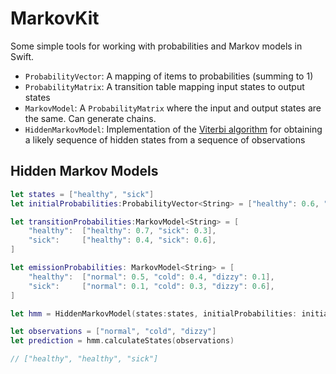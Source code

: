 # MarkovKit

Some simple tools for working with probabilities and Markov models in Swift.

* `ProbabilityVector`: A mapping of items to probabilities (summing to 1)
* `ProbabilityMatrix`: A transition table mapping input states to output states
* `MarkovModel`: A `ProbabilityMatrix` where the input and output states are the same.  Can generate chains.
* `HiddenMarkovModel`: Implementation of the [Viterbi algorithm](https://en.wikipedia.org/wiki/Viterbi_algorithm) for obtaining a likely sequence of hidden states from a sequence of observations

## Hidden Markov Models

```swift
let states = ["healthy", "sick"]
let initialProbabilities:ProbabilityVector<String> = ["healthy": 0.6, "sick": 0.4]

let transitionProbabilities:MarkovModel<String> = [
    "healthy":  ["healthy": 0.7, "sick": 0.3],
    "sick":     ["healthy": 0.4, "sick": 0.6],
]

let emissionProbabilities: MarkovModel<String> = [
    "healthy":  ["normal": 0.5, "cold": 0.4, "dizzy": 0.1],
    "sick":     ["normal": 0.1, "cold": 0.3, "dizzy": 0.6],
]

let hmm = HiddenMarkovModel(states:states, initialProbabilities: initialProbabilities, transitionProbabilities: transitionProbabilities, emissionProbabilities: emissionProbabilities)

let observations = ["normal", "cold", "dizzy"]
let prediction = hmm.calculateStates(observations)

// ["healthy", "healthy", "sick"]
```

